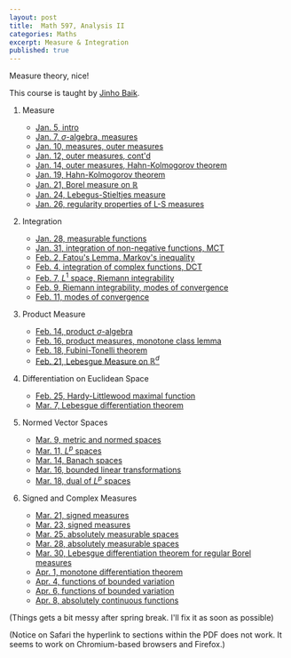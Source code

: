 ```yaml
---
layout: post
title:  Math 597, Analysis II
categories: Maths
excerpt: Measure & Integration
published: true 
---
```

Measure theory, nice!

This course is taught by [Jinho Baik](http://www.math.lsa.umich.edu/~baik/Welcome.html).

1. Measure
    - [Jan. 5, intro](../../../../parts/analysis/measure.pdf#section.1.1)
    - [Jan. 7, $\sigma$-algebra, measures](../../../../parts/analysis/measure.pdf#section.1.1)
    - [Jan. 10, measures, outer measures](../../../../parts/analysis/measure.pdf#section.1.2)
    - [Jan. 12, outer measures, cont'd](../../../../parts/analysis/measure.pdf#section.1.3)
    - [Jan. 14, outer measures, Hahn-Kolmogorov theorem](../../../../parts/analysis/measure.pdf#section.1.3)
    - [Jan. 19, Hahn-Kolmogorov theorem](../../../../parts/analysis/measure.pdf#section.1.4)
    - [Jan. 21, Borel measure on $\mathbb R$](../../../../parts/analysis/measure.pdf#section.1.5)
    - [Jan. 24, Lebegus-Stieltjes measure](../../../../parts/analysis/measure.pdf#section.1.6)
    - [Jan. 26, regularity properties of L-S measures](../../../../parts/analysis/measure.pdf#section.1.7)

2. Integration
    - [Jan. 28, measurable functions](../../../../parts/analysis/measure.pdf#section.2.1)
    - [Jan. 31, integration of non-negative functions, MCT](../../../../parts/analysis/measure.pdf#section.2.2)
    - [Feb. 2, Fatou's Lemma, Markov's inequality](../../../../parts/analysis/measure.pdf#section.2.2)
    - [Feb. 4, integration of complex functions, DCT](../../../../parts/analysis/measure.pdf#section.2.3)
    - [Feb. 7, $L^1$ space, Riemann integrability](../../../../parts/analysis/measure.pdf#section.2.4)
    - [Feb. 9, Riemann integrability, modes of convergence](../../../../parts/analysis/measure.pdf#section.2.5)
    - [Feb. 11, modes of convergence](../../../../parts/analysis/measure.pdf#section.2.6)

3. Product Measure
    - [Feb. 14, product $\sigma$-algebra](../../../../parts/analysis/measure.pdf#section.3.1)
    - [Feb. 16, product measures, monotone class lemma](../../../../parts/analysis/measure.pdf#section.3.2)
    - [Feb. 18, Fubini-Tonelli theorem](../../../../parts/analysis/measure.pdf#section.3.4)
    - [Feb. 21, Lebesgue Measure on $\mathbb R^d$](../../../../parts/analysis/measure.pdf#section.3.5)

4. Differentiation on Euclidean Space
    - [Feb. 25, Hardy-Littlewood maximal function](../../../../parts/analysis/measure.pdf#section.4.1)
    - [Mar. 7, Lebesgue differentiation theorem](../../../../parts/analysis/measure.pdf#section.4.2)

5. Normed Vector Spaces
    - [Mar. 9, metric and normed spaces](../../../../parts/analysis/measure.pdf#section.5.1)
    - [Mar. 11, $L^p$ spaces](../../../../parts/analysis/measure.pdf#section.5.2)
    - [Mar. 14, Banach spaces](../../../../parts/analysis/measure.pdf#section.5.4)
    - [Mar. 16, bounded linear transformations](../../../../parts/analysis/measure.pdf#section.5.5)
    - [Mar. 18, dual of $L^p$ spaces](../../../../parts/analysis/measure.pdf#section.5.6)
    
6. Signed and Complex Measures
    - [Mar. 21, signed measures](../../../../parts/analysis/measure.pdf#section.6.1)
    - [Mar. 23, signed measures](../../../../parts/analysis/measure.pdf#section.6.1)
    - [Mar. 25, absolutely measurable spaces](../../../../parts/analysis/measure.pdf#section.6.2)
    - [Mar. 28, absolutely measurable spaces](../../../../parts/analysis/measure.pdf#section.6.2)
    - [Mar. 30, Lebesgue differentiation theorem for regular Borel measures](../../../../parts/analysis/measure.pdf#section.6.3)
    - [Apr. 1, monotone differentiation theorem](../../../../parts/analysis/measure.pdf#section.6.4)
    - [Apr. 4, functions of bounded variation](../../../../parts/analysis/measure.pdf#section.6.5)
    - [Apr. 6, functions of bounded variation](../../../../parts/analysis/measure.pdf#section.6.5)
    - [Apr. 8, absolutely continuous functions](../../../../parts/analysis/measure.pdf#section.6.6)

(Things gets a bit messy after spring break. I'll fix it as soon as possible)

(Notice on Safari the hyperlink to sections within the PDF does not work. It seems to work on Chromium-based browsers and Firefox.)